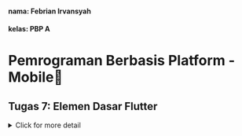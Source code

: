 #### nama:  Febrian Irvansyah  
#### kelas:  PBP A

# Pemrograman Berbasis Platform - Mobile🐼

## Tugas 7: Elemen Dasar Flutter
<details>
<summary>Click for more detail</summary>
<br>

#### 1️⃣ Apa perbedaan utama antara stateless dan stateful widget dalam konteks pengembangan aplikasi Flutter?
Perbedaan utama antara stateless dan stateful widget adalah bagaimana respon widget saat terjadi interaksi dari pengguna. Dalam stateful widget terdapat suatu state yang menyimpan data dari objek dan data tersebut berkemungkinan untuk berubah selama 'lifetime' dari widget tersebut, contohnya adalah Checkbox dan Form. Berbeda dengan stateful, stateless widget memiliki state yang tidak akan berubah setelah state tersebut dibentuk, contohnya bisa berupa Text atau IconButtons.

#### 2️⃣ Sebutkan seluruh widget yang kamu gunakan untuk menyelesaikan tugas ini dan jelaskan fungsinya masing-masing.
1. Scaffold: Sebagai dasar dari material design.
2. AppBar: Sebagai bagian atas aplikasi yang biasa berisi nama aplikasi.
3. Padding: Memberi padding terhadap child.
4. Text: Menampilkan paragraf teks.
5. Container: Sebuah box yang yang menyimpan widget lain.
6. Material: Implementasi material design visual.
7. InkWell: Material widget yang memberi respon splash saat interaksi.
8. SnackBar: Pesan teks sementara pada bagian bawah layar.
9. Icon: Menampilkan Icon.
10. Center: Menengahkan child.
11. ThemeData: Mendefinisikan tema dari aplikasi.
12. ColorScheme: Mendefinisikan kumpulan warna yang digunakan untuk konfigurasi tema.

#### 3️⃣ Jelaskan bagaimana cara kamu mengimplementasikan checklist di atas secara step-by-step (bukan hanya sekadar mengikuti tutorial).

##### ✅ Membuat sebuah program Flutter baru dengan tema inventory seperti tugas-tugas sebelumnya.
- Membuat repositori baru dengan nama nitip-barang-mobile
- Membuat projek flutter baru pada direktori lokal dengan command `flutter create nitip_barang_mobile` dan masuk kedalam direktori projek tersebut.
- Menghubungkan projek pada direktori lokal tersebut dengan repositori github.

##### ✅ Membuat tiga tombol sederhana dengan ikon dan teks untuk:
-> Melihat daftar item (Lihat Item)  
-> Menambah item (Tambah Item)  
-> Logout (Logout)  

- Membuat Widget MyHomePage yang akan menjadi struktur dasar dari homepage
- Membuat suatu class yang akan menjadi penyimpan data dari tiap tombol.
- Pada MyHomePage mempersiapkan data tombol dengan mengoconstruct tombol sesuai data yang dibutuhkan (nama, ikon, warna) dan menyimpannya pada suatu list bernama items.
- Membuat widget yang menjadi child dari MyHomePage bernama ShopCard yang akan menghandle items pada MyHomePage untuk dibentuk menjadi sebuah tombol.

##### ✅ Memunculkan Snackbar dengan tulisan:
-> "Kamu telah menekan tombol Lihat Item" ketika tombol Lihat Item ditekan.  
-> "Kamu telah menekan tombol Tambah Item" ketika tombol Tambah Item ditekan.  
-> "Kamu telah menekan tombol Logout" ketika tombol Logout ditekan.  

- Pada build dari ShopCard mempersiapkan OnTap yang akan menghandle jika ShopCard diklik, untuk kasus ini dengan ScaffoldMessenger
- Pada ScaffoldMessenger akan memembentuk Snackbar yang muncul jika diklik dan berisi data sesuai items yang diklik.

#### 4️⃣ Bonus: Kamu akan mendapatkan nilai bonus pada penilaian tugas ini apabila kamu mengimplementasikan warna-warna yang berbeda untuk setiap tombol (Lihat Item, Tambah Item, dan Logout).
Dengan menambah atribut pada ShopItem berupa Color dan menambah parameter warna pada tiap item di items. Setelah itu pada widget ShopCard warna akan disesuaikan dengan item.color nya

</details>